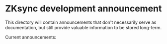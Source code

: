# ZKsync development announcement

This directory will contain announcements that don't necessarily serve as documentation, but still provide valuable
information to be stored long-term.

Current announcements:
